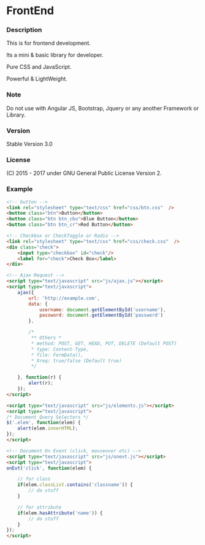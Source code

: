# FrontEnd

### Description
This is for frontend development.

Its a mini & basic library for developer.

Pure CSS and JavaScript.

Powerful & LightWeight.

### Note
Do not use with Angular JS, Bootstrap, Jquery or any another Framework or Library.

### Version
Stable Version 3.0

### License
(C) 2015 - 2017 under GNU General Public License Version 2.

### Example
```html
<!-- button -->
<link rel="stylesheet" type="text/css" href="css/btn.css"  />
<button class="btn">Button</button>
<button class="btn btn_cbu">Blue Button</button>
<button class="btn btn_cr">Red Button</button>

<!-- Checkbox or CheckToggle or Radio -->
<link rel="stylesheet" type="text/css" href="css/check.css"  />
<div class="check">
    <input type="checkbox" id="check"/>
    <label for="check">Check Box</label>
</div>

<!-- Ajax Request -->
<script type="text/javascript" src="js/ajax.js"></script>
<script type="text/javascript">
	ajax({
		url: 'http://example.com',
		data: {
			username: document.getElementById('username'),
			password: document.getElementById('password')
		},

		/*
		 ** Others *
         * method: POST, GET, HEAD, PUT, DELETE (Default POST)
		 * type: Content-Type,
		 * file: FormData(),
		 * Xreq: true/false (Default true)
		 */

	}, function(r) {
		alert(r);
	});
</script>

<script type="text/javascript" src="js/elements.js"></script>
<script type="text/javascript">
/* Document Query Selectors */
$('.elem', function(elem) {
    alert(elem.innerHTML);
});
</script>

<!-- Document On Event (click, mouseover etc) -->
<script type="text/javascript" src="js/onevt.js"></script>
<script type="text/javascript">
onEvt('click', function(elem) {

    // for class
    if(elem.classList.contains('classname')) {
        // do stuff
    }

    // for attribute
    if(elem.hasAttribute('name')) {
        // do stuff
    }
});
</script>
```